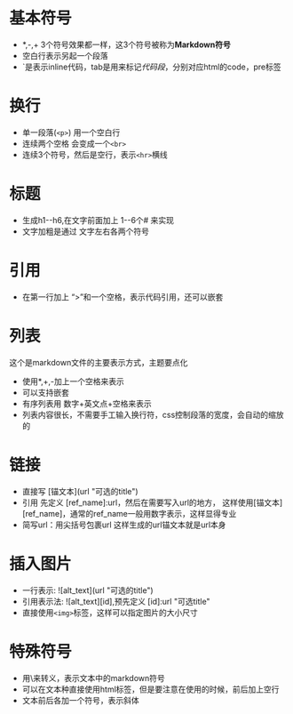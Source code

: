 # 基本符号
* \*,-,+ 3个符号效果都一样，这3个符号被称为**Markdown符号**
* 空白行表示另起一个段落
* `是表示inline代码，tab是用来标记*代码段*，分别对应html的code，pre标签

# 换行
* 单一段落(`<p>`) 用一个空白行
* 连续两个空格 会变成一个`<br>`
* 连续3个符号，然后是空行，表示`<hr>`横线

# 标题
* 生成h1--h6,在文字前面加上 1--6个# 来实现
* 文字加粗是通过 文字左右各两个符号

# 引用
* 在第一行加上 “>”和一个空格，表示代码引用，还可以嵌套

# 列表
这个是markdown文件的主要表示方式，主题要点化

* 使用\*,+,-加上一个空格来表示
* 可以支持嵌套
* 有序列表用 数字+英文点+空格来表示
* 列表内容很长，不需要手工输入换行符，css控制段落的宽度，会自动的缩放的

# 链接
* 直接写 [锚文本]\(url "可选的title"\)
* 引用 先定义 [ref_name]:url，然后在需要写入url的地方， 这样使用[锚文本][ref_name]，通常的ref_name一般用数字表示，这样显得专业
* 简写url：用尖括号包裹url 
这样生成的url锚文本就是url本身

# 插入图片
* 一行表示: ![alt_text]\(url "可选的title"\)
* 引用表示法: ![alt_text][id],预先定义 [id]:url "可选title"
* 直接使用`<img>`标签，这样可以指定图片的大小尺寸

# 特殊符号
* 用\来转义，表示文本中的markdown符号
* 可以在文本种直接使用html标签，但是要注意在使用的时候，前后加上空行
* 文本前后各加一个符号，表示斜体
